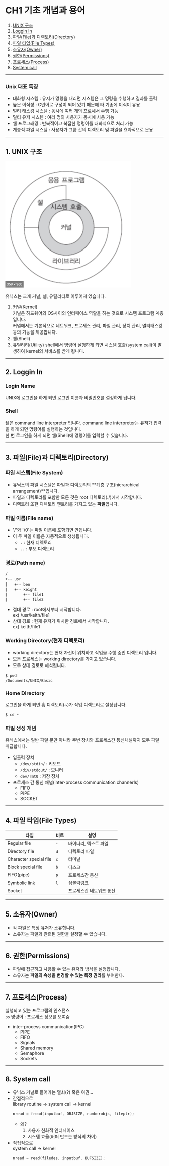 # CH1 기초 개념과 용어
1. [UNIX 구조](#1-UNIX구조)
2. [Loggin In](#2-Loggin-In)
3. [파일(File)과 디렉토리(Directory)](#3-파일(File)과-디렉토리(Directory))
4. [파일 타입(File Types)](#4-파일-타입(File-Types))
5. [소유자(Owner)](#5-소유자(Owner))
6. [권한(Permissions)](#6-권한(Permissions))
7. [프로세스(Process)](#7-프로세스(Process))
8. [System call](#8-System-call)
* * *
### Unix 대표 특징
* 대화형 시스템 : 유저가 명령을 내리면 시스템은 그 명령을 수행하고 결과를 출력
* 높은 이식성 : C언어로 구성이 되어 있기 때문에 타 기종에 이식이 유용
* 멀티 태스킹 시스템 : 동시에 여러 개의 프로세서 수행 가능
* 멀티 유저 시스템 : 여러 명의 사용자가 동시에 사용 가능
* 쉘 프로그래밍 : 반복적이고 복잡한 명령어를 대화식으로 처리 가능
* 계층적 파일 시스템 : 사용자가 그룹 간의 디렉토리 및 파일을 효과적으로 운용
* * *
## 1. UNIX 구조
<img src='./CH1_Basic/2020-10-18-13-01-24.png' width=400/>      

유닉스는 크게 커널, 쉡, 유틸리티로 이루어져 있습니다.
1. 커널(Kernel)   
커널은 하드웨어와 OS사이의 인터페이스 역할을 하는 것으로 시스템 프로그램 계층입니다.   
커널에서는 기본적으로 네트워크, 프로세스 관리, 파일 관리, 장치 관리, 멀티태스킹 등의 기능을 제공합니다.
2. 쉘(Shell)   
3. 유틸리티(Utility)
shell에서 명령어 실행하게 되면 시스템 호출(system call)이 발생하여 kernel의 서비스를 받게 됩니다.
* * *
## 2. Loggin In
### Login Name
UNIX에 로그인을 하게 되면 로그인 이름과 비밀번호를 설정하게 됩니다.
### Shell
쉘은 command line interpreter 입니다. command line interpreter는 유저가 입력을 하게 되면 명령어를 실행하는 것입니다.      
한 번 로그인을 하게 되면 쉘(Shell)에 명령어를 입력할 수 있습니다.
* * *
## 3. 파일(File)과 디렉토리(Directory)
### 파일 시스템(File System)
* 유닉스의 파일 시스템은 파일과 디렉토리의 **계층 구조(hierarchical arrangement)**입니다.
* 파일과 디렉토리를 포함한 모든 것은 root 디렉토리(./)에서 시작합니다.
* 디렉토리 또한 디렉토리 엔트리를 가지고 있는 **파일**입니다.
### 파일 이름(File name)
* '/'와 '\0'는 파일 이름에 포함되면 안됩니다.
* 이 두 파일 이름은 자동적으로 생성됩니다.
    - `.` : 현재 디렉토리
    - `..` : 부모 디렉토리
### 경로(Path name)
```
/   
+-- usr   
|   +-- ben   
|   +-- keight   
|       +-- file1    
|       +-- file2   
```
* 절대 경로 : root에서부터 시작합니다.   
ex) /usr/keith/file1
* 상대 경로 : 현재 유저가 위치한 경로에서 시작합니다.   
ex) keith/file1
### Working Directory(현재 디렉토리)
* working directory는 현재 자신이 위치하고 작업을 수행 중인 디렉토리 입니다.
* 모든 프로세스는 working directory를 가지고 있습니다.
* 모두 상대 경로로 해석됩니다.   
```
$ pwd
/Documents/UNIX/Basic
```
### Home Directory
로그인을 하게 되면 홈 디렉토리(~)가 작업 디렉토리로 설정됩니다.
```
$ cd ~
```
### 파일 생성 개념
유닉스에서는 일반 파일 뿐만 아니라 주변 장치와 프로세스간 통신채널까지 모두 파일 취급합니다.
* 입출력 장치
    * `/dev/stdin/` : 키보드
    * `/div/stdout/` : 모니터
    * `dev/rmt0` : 저장 장치
* 프로세스 간 통신 채널(inter-process communication channerls)
    * FIFO
    * PIPE
    * SOCKET
* * *
## 4. 파일 타입(File Types)
|타입|비트|설명|
|---|---|---|
|Regular file|`-`|바이너리, 텍스트 파일|
|Directory file|`d`|디렉토리 파일|
|Character special file|`c`|터미널|
|Block special file|`b`|디스크|
|FIFO(pipe)|`p`|프로세스간 통신|
|Symbolic link|`l`|심볼릭링크|
|Socket||프로세스간 네트워크 통신|
* * *
## 5. 소유자(Owner)
* 각 파일은 특정 유저가 소유합니다.
* 소유자는 파일과 관련된 권한을 설정할 수 있습니다.
* * *
## 6. 권한(Permissions)
* 파일에 접근하고 사용할 수 있는 유저와 방식을 설정합니다.
* 소유자는 **파일의 속성을 변경할 수 있는 특정 권리**를 부여한다. 
* * *
## 7. 프로세스(Process)
실행되고 있는 프로그램의 인스턴스   
`ps` 명령어 : 프로세스 정보를 보여줌
* inter-process communication(IPC)
    - PIPE
    - FIFO
    - Signals
    - Shared memory
    - Semaphore
    - Sockets
* * *
## 8. System call
* 유닉스 커널로 들어가는 열쇠(?) 혹은 여권...
* 간접적으로   
    library routine -> system call -> kernel
    ```c
    nread = fread(inputbuf, OBJSIZE, numberobjs, fileptr);
    ```
    - 왜?   
        1. 사용자 친화적 인터페이스
        2. 시스템 효율(버퍼 만드는 방식의 차이)
* 직접적으로   
    system call -> kernel
    ```c
    nread = read(filedes, inputbuf, BUFSIZE);
    ```
    